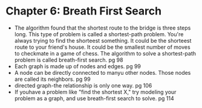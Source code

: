 # Chapter 6: Breath First Search

- The algorithm found that the shortest route to the bridge is three steps long. This type of problem is called a shortest-path problem. You're always trying to find the shorteest something.
It could be the shorteest route to your friend's house. It could be the smallest number of  moves to checkmate in a game of chess. The algorithm to solve a shortest-path problem is called breath-first search. pg 98
- Each graph is made up of nodes and edges. pg 99
- A node can be directly connected to manyu other nodes. Those nodes are called its neighbors. pg 99
- directed graph-the relationship is only one way. pg 106
- If youhave a problem like "find the shortest X," try modeling your problem as a graph, and use breath-first search to solve. pg 114


